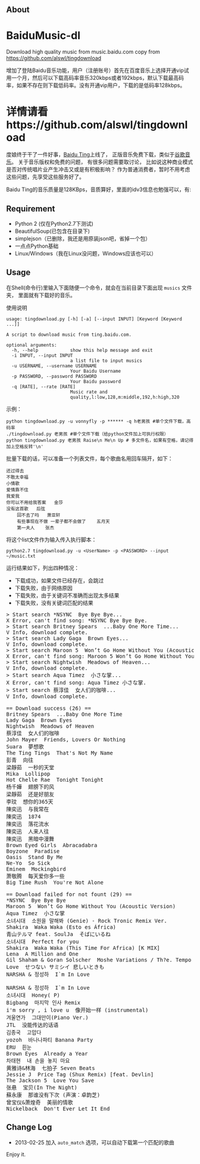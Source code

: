 ## About ##

BaiduMusic-dl
=============

Download high quality music from music.baidu.com
copy from  https://github.com/alswl/tingdownload

增加了登陆Baidu音乐功能，用户（注册账号）首先在百度音乐上选择开通vip试用一个月，然后可以下载高码率音乐320kbps或者192kbps，默认下载最高码率，如果不存在则下载低码率。没有开通vip用户，下载的是低码率128kbps。

详情请看https://github.com/alswl/tingdownload
===================================================================

度娘终于干了一件好事，[Baidu Ting](http://ting.baidu.com)上线了，
正版音乐免费下载，类似于[谷歌音乐](http://www.google.cn/music)。
关于音乐版权和免费的问题， 有很多问题需要取讨论，
比如说这种商业模式是否对传统唱片业产生冲击又或是有积极影响？
作为普通消费者，暂时不用考虑这些问题，先享受这些服务好了。

Baidu Ting的音乐质量是128KBps，音质算好，里面的idv3信息也勉强可以，有:


## Requirement ##

* Python 2 (仅在Python2.7下测试)
* BeautifulSoup(已包含在目录下)
* simplejson（已删除，我还是用原装json吧，省掉一个包）
* 一点点Python基础
* Linux/Windows（我在Linux没问题，Windows应该也可以）

## Usage ##

在Shell(命令行)里输入下面随便一个命令，就会在当前目录下面出现 `musics` 文件夹，
里面就有下载好的音乐。

使用说明

    usage: tingdownload.py [-h] [-a] [--input INPUT] [Keyword [Keyword ...]]
    
    A script to download music from ting.baidu.com.
    
	optional arguments:
	  -h, --help            show this help message and exit
	  -i INPUT, --input INPUT
							a list file to input musics
	  -u USERNAME, --username USERNAME
							Your Baidu Username
	  -p PASSWORD, --password PASSWORD
							Your Baidu password
	  -q [RATE], --rate [RATE]
							Music rate and
							quality,l:low,128,m:middle,192,h:high,320

示例：

    python tingdownload.py -u vonnyfly -p ****** -q h老男孩 #单个文件下载，高码率
    ./tingdownload.py 老男孩 #单个文件下载（给python文件加上可执行权限）
    python tingdownload.py 老男孩 Raise\n Me\n Up # 多文件名，如果有空格，请记得加上空格反转'\n'

批量下载的话，可以准备一个列表文件，每个歌曲名用回车隔开，如下：

    还过得去
    不敢太幸福
    小情歌
    爱情靠不住
    我爱我
    你可以不用给我答案 	金莎
    没有这首歌 	后弦
        回不去了吗 	萧亚轩
        有些事现在不做 一辈子都不会做了 	五月天
        第一夫人 	张杰

将这个list文件作为输入传入执行脚本：

    python2.7 tingdownload.py -u <UserName> -p <PASSWORD> --input ~/music.txt

运行结果如下，列出四种情况：

* 下载成功，如果文件已经存在，会跳过
* 下载失败，由于网络原因
* 下载失败，由于关键词不准确而出现太多结果
* 下载失败，没有关键词匹配的结果


<pre>
> Start search *NSYNC  Bye Bye Bye...
X Error, can't find song: *NSYNC Bye Bye Bye.
> Start search Britney Spears  ...Baby One More Time...
V Info, download complete.
> Start search Lady Gaga  Brown Eyes...
V Info, download complete.
> Start search Maroon 5  Won’t Go Home Without You (Acoustic Version)...
X Error, can't find song: Maroon 5 Won’t Go Home Without You (Acoustic Version).
> Start search Nightwish  Meadows of Heaven...
V Info, download complete.
> Start search Aqua Timez  小さな掌...
X Error, can't find song: Aqua Timez 小さな掌.
> Start search 蔡淳佳  女人们的咖啡...
V Info, download complete.

== Download success (26) ==
Britney Spears  ...Baby One More Time
Lady Gaga  Brown Eyes
Nightwish  Meadows of Heaven
蔡淳佳  女人们的咖啡
John Mayer  Friends, Lovers Or Nothing
Suara  夢想歌
The Ting Tings  That's Not My Name
彭青  向往
梁靜茹  一秒的天堂
Mika  Lollipop
Hot Chelle Rae  Tonight Tonight
杨千嬅  翅膀下的风
梁靜茹  还是好朋友
李玟  想你的365天
陳奕迅  与我常在
陳奕迅  1874
陳奕迅  落花流水
陳奕迅  人来人往
陳奕迅  黑暗中漫舞
Brown Eyed Girls  Abracadabra
Boyzone  Paradise
Oasis  Stand By Me
Ne-Yo  So Sick
Eminem  Mockingbird
萧敬腾  每天爱你多一些
Big Time Rush  You're Not Alone

== Download failed for not fount (29) ==
*NSYNC  Bye Bye Bye
Maroon 5  Won’t Go Home Without You (Acoustic Version)
Aqua Timez  小さな掌
소녀시대  소원을 말해봐 (Genie) - Rock Tronic Remix Ver.
Shakira  Waka Waka (Esto es África)
青山テルマ feat. SoulJa  そばにいるね
소녀시대  Perfect for you
Shakira  Waka Waka (This Time For Africa) [K MIX]
Lena  A Million and One
Gil Shaham & Goran Solscher  Moshe Variations / Th?e. Tempo
Love  せつない サミシイ 悲しいときも
NARSHA & 정성하  I`m In Love

NARSHA & 정성하  I`m In Love
소녀시대  Honey( P)
Bigbang  마지막 인사 Remix
i'm sorry , i love u  像开始一样 (instrumental)
겨울연가  그대만이(Piano Ver.)
JTL  没能传达的话语
김종국  고맙다
yozoh  바나나파티 Banana Party
ERU  흰눈
Brown Eyes  Already a Year
차태현  내 손을 놓지 마요
黄雅诗&林海  七拍子 Seven Beats
Jessie J  Price Tag (Shux Remix) [feat. Devlin]
The Jackson 5  Love You Save
张悬  宝贝(In The Night)
蘇永康  那谁没有下次 (声演：卓韵芝)
曾宝仪&萧煌奇  美丽的情歌
Nickelback  Don't Ever Let It End
</pre>


## Change Log ##

* 2013-02-25 加入 `auto_match` 选项，可以自动下载第一个匹配的歌曲

Enjoy it.




